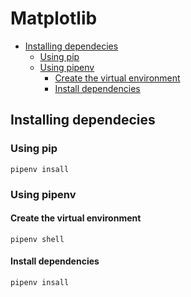 # Matplotlib <!-- omit in toc -->

- [Installing dependecies](#installing-dependecies)
  - [Using pip](#using-pip)
  - [Using pipenv](#using-pipenv)
    - [Create the virtual environment](#create-the-virtual-environment)
    - [Install dependencies](#install-dependencies)

## Installing dependecies

### Using pip

```nginx
pipenv insall
```

### Using pipenv

#### Create the virtual environment

```nginx
pipenv shell
```

#### Install dependencies

```nginx
pipenv insall
```
